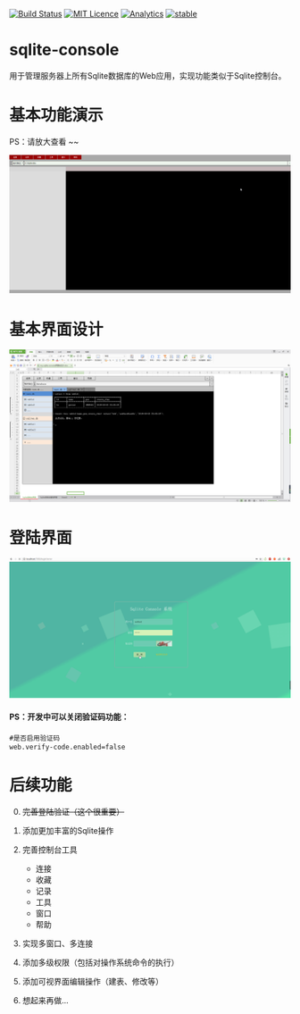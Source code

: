 [![Build Status](https://travis-ci.org/petterobam/sqlite-console.svg?branch=master)](https://travis-ci.org/petterobam/sqlite-console)
[![MIT Licence](https://badges.frapsoft.com/os/mit/mit.svg?v=103)](https://opensource.org/licenses/mit-license.php)
[![Analytics](https://ga-beacon.appspot.com/UA-85522412-2/welcome-page)](https://github.com/igrigorik/ga-beacon)
[![stable](http://badges.github.io/stability-badges/dist/stable.svg)](http://github.com/badges/stability-badges)

# sqlite-console
用于管理服务器上所有Sqlite数据库的Web应用，实现功能类似于Sqlite控制台。

# 基本功能演示
PS：请放大查看 ~~

![sqlite-console-show](doc/images/sqlite-console-show.gif)

# 基本界面设计
![sqlite-console-design](doc/images/sqlite-console-design.png)

# 登陆界面
![sqlite-console-login](doc/images/sqlite-console-login.gif)
#### PS：开发中可以关闭验证码功能：
```
#是否启用验证码
web.verify-code.enabled=false
```

# 后续功能
0. ~~完善登陆验证（这个很重要）~~
1. 添加更加丰富的Sqlite操作
2. 完善控制台工具

    - 连接
    - 收藏
    - 记录
    - 工具
    - 窗口
    - 帮助

3. 实现多窗口、多连接
4. 添加多级权限（包括对操作系统命令的执行）
5. 添加可视界面编辑操作（建表、修改等）
6. 想起来再做...
